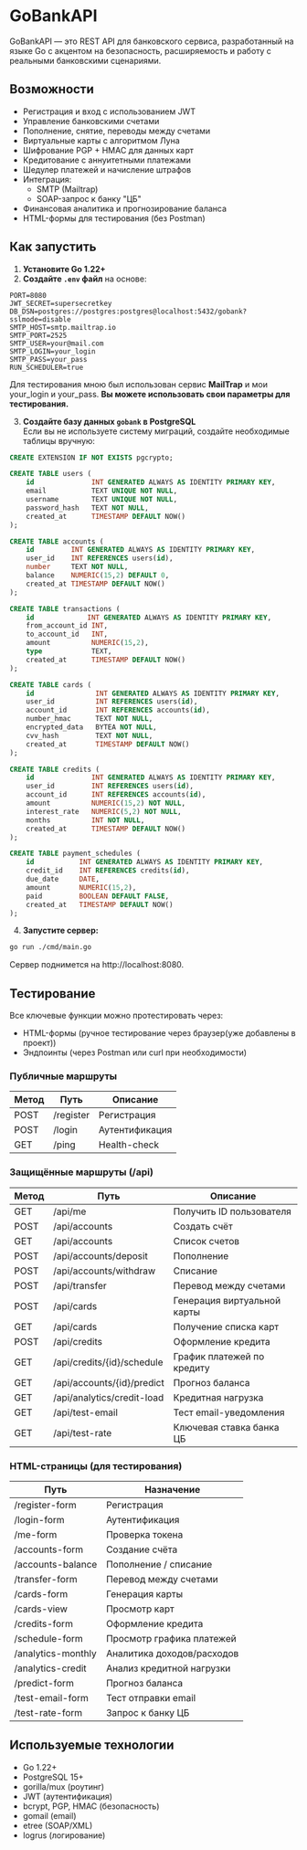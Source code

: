 # GoBankAPI

GoBankAPI — это REST API для банковского сервиса, разработанный на языке Go с акцентом на безопасность, расширяемость и работу с реальными банковскими сценариями.

## Возможности

- Регистрация и вход с использованием JWT
- Управление банковскими счетами
- Пополнение, снятие, переводы между счетами
- Виртуальные карты с алгоритмом Луна
- Шифрование PGP + HMAC для данных карт
- Кредитование с аннуитетными платежами
- Шедулер платежей и начисление штрафов
- Интеграция:
  - SMTP (Mailtrap)
  - SOAP-запрос к банку "ЦБ"
- Финансовая аналитика и прогнозирование баланса
- HTML-формы для тестирования (без Postman)

## Как запустить

1. **Установите Go 1.22+**
2. **Создайте `.env` файл** на основе:
```
PORT=8080
JWT_SECRET=supersecretkey
DB_DSN=postgres://postgres:postgres@localhost:5432/gobank?sslmode=disable
SMTP_HOST=smtp.mailtrap.io
SMTP_PORT=2525
SMTP_USER=your@mail.com
SMTP_LOGIN=your_login
SMTP_PASS=your_pass
RUN_SCHEDULER=true
```
Для тестирования мною был использован сервис **MailTrap** и мои your_login и your_pass.
**Вы можете использовать свои параметры для тестирования.**


3. **Создайте базу данных `gobank` в PostgreSQL**  
Если вы не используете систему миграций, создайте необходимые таблицы вручную:

```sql
CREATE EXTENSION IF NOT EXISTS pgcrypto;

CREATE TABLE users (
    id              INT GENERATED ALWAYS AS IDENTITY PRIMARY KEY,
    email           TEXT UNIQUE NOT NULL,
    username        TEXT UNIQUE NOT NULL,
    password_hash   TEXT NOT NULL,
    created_at      TIMESTAMP DEFAULT NOW()
);

CREATE TABLE accounts (
    id         INT GENERATED ALWAYS AS IDENTITY PRIMARY KEY,
    user_id    INT REFERENCES users(id),
    number     TEXT NOT NULL,
    balance    NUMERIC(15,2) DEFAULT 0,
    created_at TIMESTAMP DEFAULT NOW()
);

CREATE TABLE transactions (
    id             INT GENERATED ALWAYS AS IDENTITY PRIMARY KEY,
    from_account_id INT,
    to_account_id   INT,
    amount          NUMERIC(15,2),
    type            TEXT,
    created_at      TIMESTAMP DEFAULT NOW()
);

CREATE TABLE cards (
    id               INT GENERATED ALWAYS AS IDENTITY PRIMARY KEY,
    user_id          INT REFERENCES users(id),
    account_id       INT REFERENCES accounts(id),
    number_hmac      TEXT NOT NULL,
    encrypted_data   BYTEA NOT NULL,
    cvv_hash         TEXT NOT NULL,
    created_at       TIMESTAMP DEFAULT NOW()
);

CREATE TABLE credits (
    id              INT GENERATED ALWAYS AS IDENTITY PRIMARY KEY,
    user_id         INT REFERENCES users(id),
    account_id      INT REFERENCES accounts(id),
    amount          NUMERIC(15,2) NOT NULL,
    interest_rate   NUMERIC(5,2) NOT NULL,
    months          INT NOT NULL,
    created_at      TIMESTAMP DEFAULT NOW()
);

CREATE TABLE payment_schedules (
    id           INT GENERATED ALWAYS AS IDENTITY PRIMARY KEY,
    credit_id    INT REFERENCES credits(id),
    due_date     DATE,
    amount       NUMERIC(15,2),
    paid         BOOLEAN DEFAULT FALSE,
    created_at   TIMESTAMP DEFAULT NOW()
);
```

4. **Запустите сервер:**

```bash
go run ./cmd/main.go
```
Сервер поднимется на http://localhost:8080.

## Тестирование

Все ключевые функции можно протестировать через:

* HTML-формы (ручное тестирование через браузер(уже добавлены в проект))
* Эндпоинты (через Postman или curl при необходимости)

### Публичные маршруты

| Метод | Путь      | Описание       |
| ----- | --------- | -------------- |
| POST  | /register | Регистрация    |
| POST  | /login    | Аутентификация |
| GET   | /ping     | Health-check   |

### Защищённые маршруты (/api)

| Метод | Путь                       | Описание                    |
| ----- | -------------------------- | --------------------------- |
| GET   | /api/me                    | Получить ID пользователя    |
| POST  | /api/accounts              | Создать счёт                |
| GET   | /api/accounts              | Список счетов               |
| POST  | /api/accounts/deposit      | Пополнение                  |
| POST  | /api/accounts/withdraw     | Списание                    |
| POST  | /api/transfer              | Перевод между счетами       |
| POST  | /api/cards                 | Генерация виртуальной карты |
| GET   | /api/cards                 | Получение списка карт       |
| POST  | /api/credits               | Оформление кредита          |
| GET   | /api/credits/{id}/schedule | График платежей по кредиту  |
| GET   | /api/accounts/{id}/predict | Прогноз баланса             |
| GET   | /api/analytics/credit-load | Кредитная нагрузка          |
| GET   | /api/test-email            | Тест email-уведомления      |
| GET   | /api/test-rate             | Ключевая ставка банка ЦБ    |

### HTML-страницы (для тестирования)

| Путь               | Назначение                 |
| ------------------ | -------------------------- |
| /register-form     | Регистрация                |
| /login-form        | Аутентификация             |
| /me-form           | Проверка токена            |
| /accounts-form     | Создание счёта             |
| /accounts-balance  | Пополнение / списание      |
| /transfer-form     | Перевод между счетами      |
| /cards-form        | Генерация карты            |
| /cards-view        | Просмотр карт              |
| /credits-form      | Оформление кредита         |
| /schedule-form     | Просмотр графика платежей  |
| /analytics-monthly | Аналитика доходов/расходов |
| /analytics-credit  | Анализ кредитной нагрузки  |
| /predict-form      | Прогноз баланса            |
| /test-email-form   | Тест отправки email        |
| /test-rate-form    | Запрос к банку ЦБ          |

## Используемые технологии

* Go 1.22+
* PostgreSQL 15+
* gorilla/mux (роутинг)
* JWT (аутентификация)
* bcrypt, PGP, HMAC (безопасность)
* gomail (email)
* etree (SOAP/XML)
* logrus (логирование)
